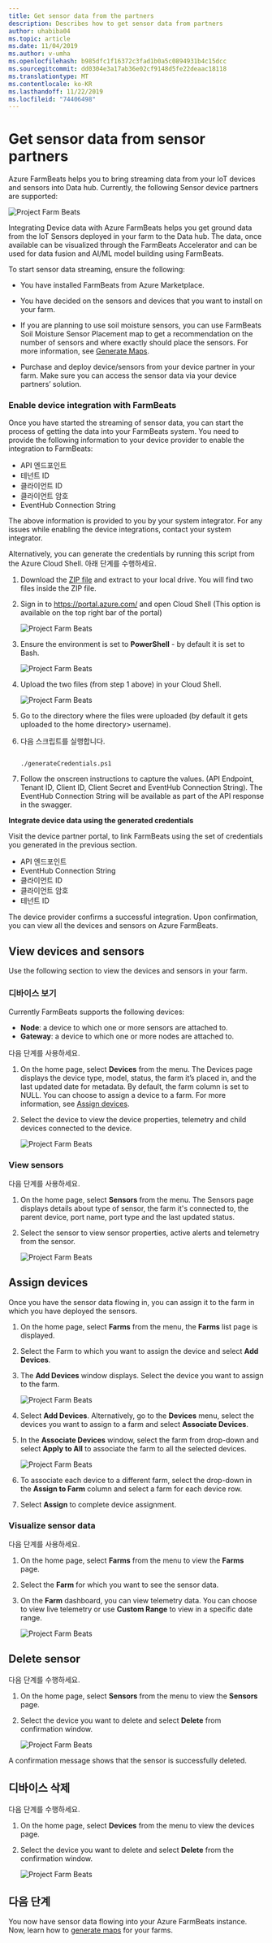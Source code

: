 ```yaml
---
title: Get sensor data from the partners
description: Describes how to get sensor data from partners
author: uhabiba04
ms.topic: article
ms.date: 11/04/2019
ms.author: v-umha
ms.openlocfilehash: b985dfc1f16372c3fad1b0a5c0894931b4c15dcc
ms.sourcegitcommit: dd0304e3a17ab36e02cf9148d5fe22deaac18118
ms.translationtype: MT
ms.contentlocale: ko-KR
ms.lasthandoff: 11/22/2019
ms.locfileid: "74406498"
---
```

# <a name="get-sensor-data-from-sensor-partners"></a>Get sensor data from sensor partners

Azure FarmBeats helps you to bring streaming data from your IoT devices and sensors into Data hub. Currently, the following Sensor device partners are supported:

  ![Project Farm Beats](./media/get-sensor-data-from-sensor-partner/partner-information-1.png)

Integrating Device data with Azure FarmBeats helps you get ground data from the IoT Sensors deployed in your farm to the Data hub. The data, once available can be visualized through the FarmBeats Accelerator and can be used for data fusion and AI/ML model building using FarmBeats.

To start sensor data streaming, ensure the following:

-  You have installed FarmBeats from Azure Marketplace.
-  You have decided on the sensors and devices that you want to install on your farm.
-  If you are planning to use soil moisture sensors, you can use FarmBeats Soil Moisture Sensor Placement map to get a recommendation on the number of       sensors and where exactly should place the sensors. For more information, see [Generate Maps](generate-maps.md).

- Purchase and deploy device/sensors from your device partner in your farm. Make sure you can access the sensor data via your device partners’ solution.

### <a name="enable-device-integration-with-farmbeats"></a>Enable device integration with FarmBeats   

Once you have started the streaming of sensor data, you can start the process of getting the data into your FarmBeats system. You need to provide the following information to your device provider to enable the integration to FarmBeats:  

 - API 엔드포인트  
 - 테넌트 ID  
 - 클라이언트 ID  
 - 클라이언트 암호  
 - EventHub Connection String

The above information is provided to you by your system integrator. For any issues while enabling the device integrations, contact your system integrator.

Alternatively, you can generate the credentials by running this script from the Azure Cloud Shell. 아래 단계를 수행하세요.

1. Download the [ZIP file](https://aka.ms/farmbeatspartnerscript) and extract to your local drive. You will find two files inside the ZIP file.
2. Sign in to https://portal.azure.com/ and open Cloud Shell (This option is available on the top right bar of the portal)  

    ![Project Farm Beats](./media/get-drone-imagery-from-drone-partner/navigation-bar-1.png)

3. Ensure the environment is set to **PowerShell** - by default it is set to Bash.

    ![Project Farm Beats](./media/get-sensor-data-from-sensor-partner/power-shell-new-1.png)

4. Upload the two files (from step 1 above) in your Cloud Shell.

    ![Project Farm Beats](./media/get-sensor-data-from-sensor-partner/power-shell-two-1.png)

5. Go to the directory where the files were uploaded (by default it gets uploaded to the home directory> username).
6. 다음 스크립트를 실행합니다.

    ```azurepowershell-interactive 

    ./generateCredentials.ps1   

    ```
7. Follow the onscreen instructions to capture the values. (API Endpoint, Tenant ID, Client ID, Client Secret and EventHub Connection String). The EventHub Connection String will be available as part of the API response in the swagger.

**Integrate device data using the generated credentials**

Visit the device partner portal, to link FarmBeats using the set of credentials you generated in the previous section.

 - API 엔드포인트  
 - EventHub Connection String  
 - 클라이언트 ID  
 - 클라이언트 암호  
 - 테넌트 ID  

 The device provider confirms a successful integration. Upon confirmation, you can view all the devices and sensors on Azure FarmBeats.

## <a name="view-devices-and-sensors"></a>View devices and sensors

Use the following section to view the devices and sensors in your farm.

### <a name="view-devices"></a>디바이스 보기

Currently FarmBeats supports the following devices:

- **Node**: a device to which one or more sensors are attached to.
- **Gateway**: a device to which one or more nodes are attached to.

다음 단계를 사용하세요.

1. On the home page, select **Devices** from the menu.
  The Devices page displays the device type, model, status, the farm it’s placed in, and the last updated date for metadata. By default, the farm column is set to NULL. You can choose to assign a device to a farm. For more information, see [Assign devices](#assign-devices).
2. Select the device to view the device properties, telemetry and child devices connected to the device.  

    ![Project Farm Beats](./media/get-sensor-data-from-sensor-partner/view-devices-1.png)

### <a name="view-sensors"></a>View sensors

다음 단계를 사용하세요.

1. On the home page, select **Sensors** from the menu.
  The Sensors page displays details about type of sensor, the farm it's connected to, the parent device, port name, port type and the last updated status.
2. Select the sensor to view sensor properties, active alerts and telemetry from the sensor.

    ![Project Farm Beats](./media/get-sensor-data-from-sensor-partner/view-sensors-1.png)

## <a name="assign-devices"></a>Assign devices  

Once you have the sensor data flowing in, you can assign it to the farm in which you have deployed the sensors.

1. On the home page, select **Farms** from the menu, the **Farms** list page is displayed.  
2. Select the Farm to which you want to assign the device and select **Add Devices**.  
3. The **Add Devices** window displays. Select the device you want to assign to the farm.

    ![Project Farm Beats](./media/get-sensor-data-from-sensor-partner/add-devices-1.png)

4. Select **Add Devices**. Alternatively, go to the **Devices** menu, select the devices you want to assign to a farm and select **Associate Devices**.  
5. In the **Associate Devices** window, select the farm from drop-down and select **Apply to All** to associate the farm to all the selected devices.

    ![Project Farm Beats](./media/get-sensor-data-from-sensor-partner/associate-devices-1.png)

6. To associate each device to a different farm, select the drop-down in the **Assign to Farm** column and select a farm for each device row.  
7. Select **Assign** to complete device assignment.

### <a name="visualize-sensor-data"></a>Visualize sensor data

다음 단계를 사용하세요.

1. On the home page, select **Farms** from the menu to view the **Farms** page.  
2. Select the **Farm** for which you want to see the sensor data.  
3. On the **Farm** dashboard, you can view telemetry data. You can choose to view live telemetry or use **Custom Range** to view in a specific date range.

    ![Project Farm Beats](./media/get-sensor-data-from-sensor-partner/telemetry-data-1.png)

## <a name="delete-sensor"></a>Delete sensor

다음 단계를 수행하세요.

1. On the home page, select **Sensors** from the menu to view the **Sensors** page.  
2. Select the device you want to delete and select **Delete** from confirmation window.

    ![Project Farm Beats](./media/get-sensor-data-from-sensor-partner/delete-sensors-1.png)

A confirmation message shows that the sensor is successfully deleted.  

## <a name="delete-devices"></a>디바이스 삭제

다음 단계를 수행하세요.

1. On the home page, select **Devices** from the menu to view the devices page.  
2. Select the device you want to delete and select **Delete** from the confirmation window.

    ![Project Farm Beats](./media/get-sensor-data-from-sensor-partner/delete-device-1.png)

## <a name="next-steps"></a>다음 단계

You now have sensor data flowing into your Azure FarmBeats instance. Now, learn how to [generate maps](generate-maps.md#generate-maps) for your farms.
